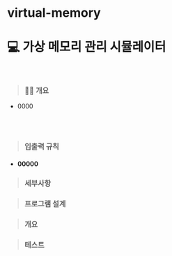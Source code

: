 # virtual-memory

# 💻 가상 메모리 관리 시뮬레이터
<br/>

> ### 💁🏻 개요

* 0000

<br/>
<br/>


> ### 입출력 규칙

* #### 00000

> ### 세부사항

> ### 프로그램 설계

> ### 개요

> ### 테스트
